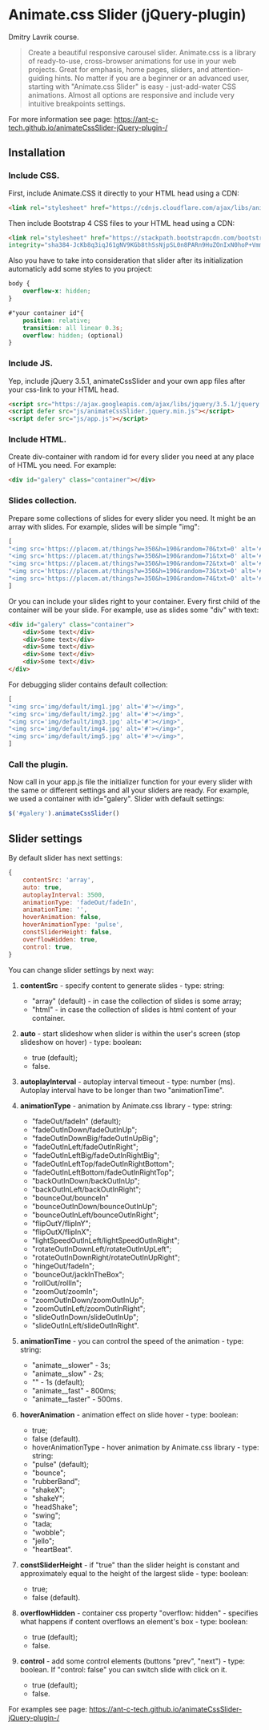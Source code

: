 # Animate.css Slider (jQuery-plugin)
Dmitry Lavrik course.

> Create a beautiful responsive carousel slider.
> Animate.css is a library of ready-to-use, cross-browser animations for use in your web projects. Great for emphasis, home pages, sliders, and attention-guiding hints.
> No matter if you are a beginner or an advanced user, starting with "Animate.css Slider" is easy - just-add-water CSS animations.
> Almost all options are responsive and include very intuitive breakpoints settings.


For more information see page: https://ant-c-tech.github.io/animateCssSlider-jQuery-plugin-/

Installation
-----------------------------------

### Include CSS.
First, include Animate.CSS it directly to your HTML head using a CDN:
```html
<link rel="stylesheet" href="https://cdnjs.cloudflare.com/ajax/libs/animate.css/4.1.1/animate.min.css>
```

Then include Bootstrap 4 CSS files to your HTML head using a CDN:
```html
<link rel="stylesheet" href="https://stackpath.bootstrapcdn.com/bootstrap/4.5.2/css/bootstrap.min.css"
integrity="sha384-JcKb8q3iqJ61gNV9KGb8thSsNjpSL0n8PARn9HuZOnIxN0hoP+VmmDGMN5t9UJ0Z" crossorigin="anonymous">
```

Also you have to take into consideration that slider after its initialization automaticly add some styles to you project:
```css
body {
    overflow-x: hidden;
}

#"your container id"{
    position: relative;
    transition: all linear 0.3s;
    overflow: hidden; (optional)
}
```

### Include JS.

Yep, include jQuery 3.5.1, animateCssSlider and your own app files after your css-link to your HTML head.
```html
<script src="https://ajax.googleapis.com/ajax/libs/jquery/3.5.1/jquery.min.js"></script>
<script defer src="js/animateCssSlider.jquery.min.js"></script>
<script defer src="js/app.js"></script>
```

### Include HTML.

Create div-container with random id for every slider you need at any place of HTML you need.
For example:
```html
<div id="galery" class="container"></div>
```

### Slides collection.

Prepare some collections of slides for every slider you need. It might be an array with slides. For example, slides will be simple "img":
```js
[
"<img src='https://placem.at/things?w=350&h=190&random=70&txt=0' alt='#'></img>",
"<img src='https://placem.at/things?w=350&h=190&random=71&txt=0' alt='#'></img>",
"<img src='https://placem.at/things?w=350&h=190&random=72&txt=0' alt='#'></img>",
"<img src='https://placem.at/things?w=350&h=190&random=73&txt=0' alt='#'></img>",
"<img src='https://placem.at/things?w=350&h=190&random=74&txt=0' alt='#'></img>",
]
```
Or you can include your slides right to your container. Every first child of the container will be your slide. For example, use as slides some "div" with text:
```html
<div id="galery" class="container">
    <div>Some text</div>
    <div>Some text</div>
    <div>Some text</div>
    <div>Some text</div>
    <div>Some text</div>
</div>
```

For debugging slider contains default collection:
```js
[
"<img src='img/default/img1.jpg' alt='#'></img>",
"<img src='img/default/img2.jpg' alt='#'></img>",
"<img src='img/default/img3.jpg' alt='#'></img>",
"<img src='img/default/img4.jpg' alt='#'></img>",
"<img src='img/default/img5.jpg' alt='#'></img>",
]
```

### Call the plugin.

Now call in your app.js file the initializer function for your every slider with the same or different settings and all your sliders are ready. For example, we used a container with id="galery". Slider with default settings:
```js
$('#galery').animateCssSlider()
```

Slider settings
-----------------------------------

By default slider has next settings:
```js
{
    contentSrc: 'array',
    auto: true,
    autoplayInterval: 3500,
    animationType: 'fadeOut/fadeIn',
    animationTime: '',
    hoverAnimation: false,
    hoverAnimationType: 'pulse',
    constSliderHeight: false,
    overflowHidden: true,
    control: true,
}
```

You can change slider settings by next way:

1. **contentSrc** - specify content to generate slides - type: string:
    * "array" (default) - in case the collection of slides is some array;
    * "html" - in case the collection of slides is html content of your container.

2. **auto** - start slideshow when slider is within the user's screen (stop slideshow on hover) - type: boolean:
    * true (default);
    * false.

3. **autoplayInterval** - autoplay interval timeout - type: number (ms).
Autoplay interval have to be longer than two "animationTime".

4. **animationType** - animation by Animate.css library - type: string:
    * "fadeOut/fadeIn" (default);
    * "fadeOutInDown/fadeOutInUp";
    * "fadeOutInDownBig/fadeOutInUpBig";
    * "fadeOutInLeft/fadeOutInRight";
    * "fadeOutInLeftBig/fadeOutInRightBig";
    * "fadeOutInLeftTop/fadeOutInRightBottom";
    * "fadeOutInLeftBottom/fadeOutInRightTop";
    * "backOutInDown/backOutInUp";
    * "backOutInLeft/backOutInRight";
    * "bounceOut/bounceIn"
    * "bounceOutInDown/bounceOutInUp";
    * "bounceOutInLeft/bounceOutInRight";
    * "flipOutY/flipInY";
    * "flipOutX/flipInX";
    * "lightSpeedOutInLeft/lightSpeedOutInRight";
    * "rotateOutInDownLeft/rotateOutInUpLeft";
    * "rotateOutInDownRight/rotateOutInUpRight";
    * "hingeOut/fadeIn";
    * "bounceOut/jackInTheBox";
    * "rollOut/rollIn";
    * "zoomOut/zoomIn";
    * "zoomOutInDown/zoomOutInUp";
    * "zoomOutInLeft/zoomOutInRight";
    * "slideOutInDown/slideOutInUp";
    * "slideOutInLeft/slideOutInRight".

5. **animationTime** - you can control the speed of the animation - type: string:
    * "animate__slower" - 3s;
    * "animate__slow" - 2s;
    * "" - 1s (default);
    * "animate__fast" - 800ms;
    * "animate__faster" - 500ms.

6. **hoverAnimation** - animation effect on slide hover - type: boolean:
    * true;
    * false (default).
    * hoverAnimationType - hover animation by Animate.css library - type: string:
    * "pulse" (default);
    * "bounce";
    * "rubberBand";
    * "shakeX";
    * "shakeY";
    * "headShake";
    * "swing";
    * "tada;
    * "wobble";
    * "jello";
    * "heartBeat".

7. **constSliderHeight** - if "true" than the slider height is constant and approximately equal to the height of the largest slide - type: boolean:
    * true;
    * false (default).

8. **overflowHidden** - container css property "overflow: hidden" - specifies what happens if content overflows an element's box - type: boolean:
    * true (default);
    * false.

9. **control** - add some control elements (buttons "prev", "next") - type: boolean.
If "control: false" you can switch slide with click on it.
    * true (default);
    * false.
    
For examples see page: https://ant-c-tech.github.io/animateCssSlider-jQuery-plugin-/
